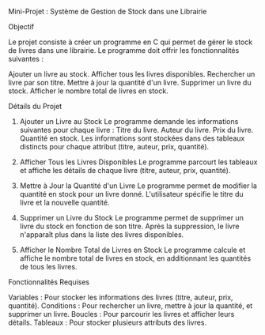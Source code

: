 Mini-Projet : Système de Gestion de Stock dans une Librairie

Objectif

Le projet consiste à créer un programme en C qui permet de gérer le stock de livres dans une librairie. Le programme doit offrir les fonctionnalités suivantes :

Ajouter un livre au stock.
Afficher tous les livres disponibles.
Rechercher un livre par son titre.
Mettre à jour la quantité d'un livre.
Supprimer un livre du stock.
Afficher le nombre total de livres en stock.

Détails du Projet

1. Ajouter un Livre au Stock
Le programme demande les informations suivantes pour chaque livre :
Titre du livre.
Auteur du livre.
Prix du livre.
Quantité en stock.
Les informations sont stockées dans des tableaux distincts pour chaque attribut (titre, auteur, prix, quantité).

2. Afficher Tous les Livres Disponibles
Le programme parcourt les tableaux et affiche les détails de chaque livre (titre, auteur, prix, quantité).

3. Mettre à Jour la Quantité d'un Livre
Le programme permet de modifier la quantité en stock pour un livre donné.
L'utilisateur spécifie le titre du livre et la nouvelle quantité.

4. Supprimer un Livre du Stock
Le programme permet de supprimer un livre du stock en fonction de son titre.
Après la suppression, le livre n'apparaît plus dans la liste des livres disponibles.

5. Afficher le Nombre Total de Livres en Stock
Le programme calcule et affiche le nombre total de livres en stock, en additionnant les quantités de tous les livres.

Fonctionnalités Requises

Variables : Pour stocker les informations des livres (titre, auteur, prix, quantité).
Conditions : Pour rechercher un livre, mettre à jour la quantité, et supprimer un livre.
Boucles : Pour parcourir les livres et afficher leurs détails.
Tableaux : Pour stocker plusieurs attributs des livres.

